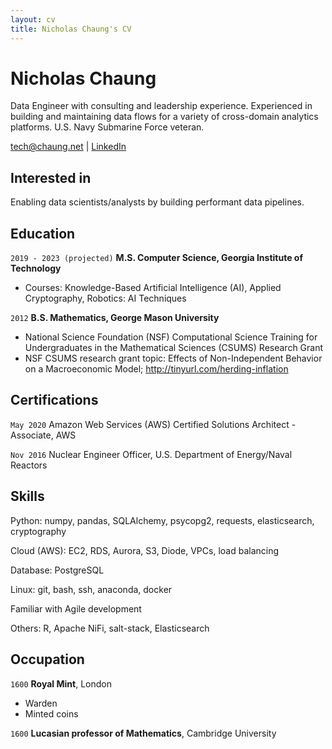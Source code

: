 ```yaml
---
layout: cv
title: Nicholas Chaung's CV
---
```

# Nicholas Chaung
Data Engineer with consulting and leadership experience. Experienced in building and maintaining data flows for a variety of cross-domain analytics platforms. U.S. Navy Submarine Force veteran.

<div id="webaddress">
<a href="tech@chaung.net">tech@chaung.net</a>
| <a href="https://www.linkedin.com/in/nicholaschaung/">LinkedIn</a>
</div>


## Interested in

Enabling data scientists/analysts by building performant data pipelines.


## Education

`2019 - 2023 (projected)`
__M.S. Computer Science, Georgia Institute of Technology__

- Courses: Knowledge-Based Artificial Intelligence (AI), Applied Cryptography, Robotics: AI Techniques

`2012`
__B.S. Mathematics, George Mason University__

- National Science Foundation (NSF) Computational Science Training for Undergraduates in the Mathematical Sciences (CSUMS) Research Grant
- NSF CSUMS research grant topic: Effects of Non-Independent Behavior on a Macroeconomic Model; <a href="http://tinyurl.com/herding-inflation">http://tinyurl.com/herding-inflation</a>



## Certifications

`May 2020`
Amazon Web Services (AWS) Certified Solutions Architect - Associate, AWS

`Nov 2016`
Nuclear Engineer Officer, U.S. Department of Energy/Naval Reactors



## Skills

Python: numpy, pandas, SQLAlchemy, psycopg2, requests, elasticsearch, cryptography

Cloud (AWS): EC2, RDS, Aurora, S3, Diode, VPCs, load balancing

Database: PostgreSQL

Linux: git, bash, ssh, anaconda, docker

Familiar with Agile development

Others: R, Apache NiFi, salt-stack, Elasticsearch


## Occupation

`1600`
__Royal Mint__, London

- Warden
- Minted coins

`1600`
__Lucasian professor of Mathematics__, Cambridge University



<!-- ### Footer

Last updated: May 2013 -->


